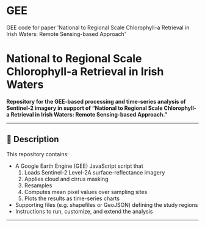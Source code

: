 # GEE
GEE code for paper 'National to Regional Scale Chlorophyll-a Retrieval in Irish Waters: Remote Sensing-based Approach'



# National to Regional Scale Chlorophyll-a Retrieval in Irish Waters

**Repository for the GEE-based processing and time-series analysis of Sentinel-2 imagery in support of “National to Regional Scale Chlorophyll-a Retrieval in Irish Waters: Remote Sensing-based Approach.”**

---

## 📄 Description

This repository contains:

- A Google Earth Engine (GEE) JavaScript script that  
  1. Loads Sentinel-2 Level-2A surface-reflectance imagery  
  2. Applies cloud and cirrus masking  
  3. Resamples
  4. Computes mean pixel values over sampling sites  
  5. Plots the results as time-series charts  
- Supporting files (e.g. shapefiles or GeoJSON) defining the study regions  
- Instructions to run, customize, and extend the analysis  

---
